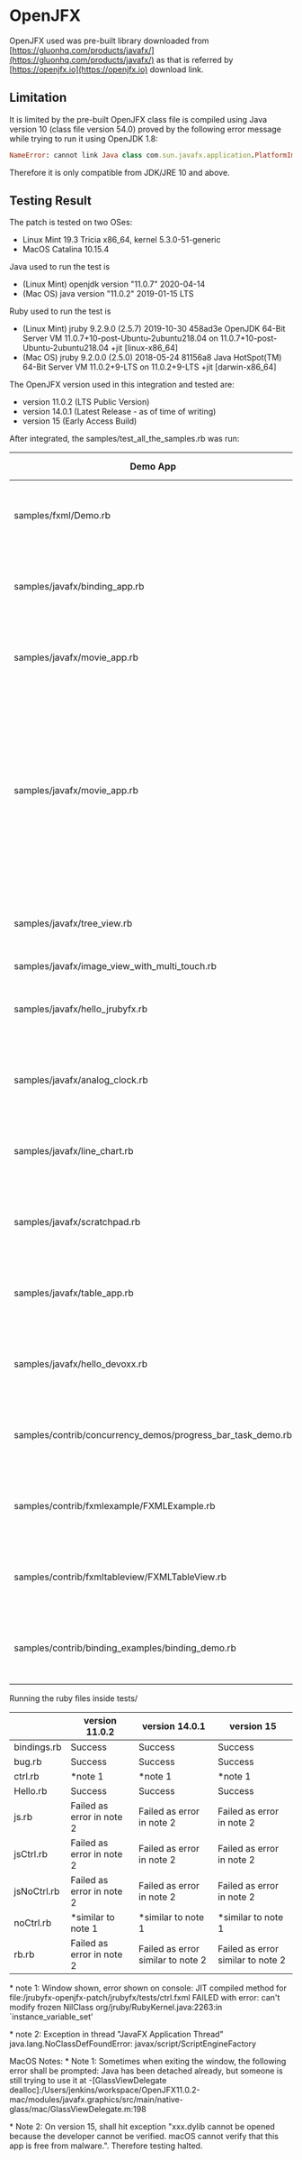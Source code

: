 

# OpenJFX

OpenJFX used was pre-built library downloaded from [https://gluonhq.com/products/javafx/](https://gluonhq.com/products/javafx/) as that is referred by [https://openjfx.io](https://openjfx.io) download link.

## Limitation

It is limited by the pre-built OpenJFX class file is compiled using Java version 10 (class file version 54.0) proved by the following error message while trying to run it using OpenJDK 1.8:
```ruby
NameError: cannot link Java class com.sun.javafx.application.PlatformImpl com/sun/javafx/application/PlatformImpl has been compiled by a more recent version of the Java Runtime (class file version 54.0), this version of the Java Runtime only recognizes class file versions up to 52.0
```
Therefore it is only compatible from JDK/JRE 10 and above.

## Testing Result

The patch is tested on two OSes:
* Linux Mint 19.3 Tricia x86\_64, kernel 5.3.0-51-generic
* MacOS Catalina 10.15.4

Java used to run the test is
* (Linux Mint) openjdk version "11.0.7" 2020-04-14 
* (Mac OS) java version "11.0.2" 2019-01-15 LTS 

Ruby used to run the test is
* (Linux Mint) jruby 9.2.9.0 (2.5.7) 2019-10-30 458ad3e OpenJDK 64-Bit Server VM 11.0.7+10-post-Ubuntu-2ubuntu218.04 on 11.0.7+10-post-Ubuntu-2ubuntu218.04 +jit [linux-x86_64]
* (Mac OS) jruby 9.2.0.0 (2.5.0) 2018-05-24 81156a8 Java HotSpot(TM) 64-Bit Server VM 11.0.2+9-LTS on 11.0.2+9-LTS +jit [darwin-x86_64]

The OpenJFX version used in this integration and tested are:
* version 11.0.2 (LTS Public Version)
* version 14.0.1 (Latest Release - as of time of writing)
* version 15 (Early Access Build)

After integrated, the samples/test\_all\_the\_samples.rb was run:

| Demo App                       | version 11.0.2 | version 14.0.1 | version 15 |
| ------------------------------- | ------------- | -------------- | ---------- |
| samples/fxml/Demo.rb           |   Success (Linux & MacOS)   |   Success  (Linux & MacOS)   |  Success  (Linux), halted on Mac (MacOS Note 2)  |
| samples/javafx/binding\_app.rb |   Success (Linux & MacOS)   |   Success  (Linux & MacOS)   |  Success  (Linux), halted on Mac (MacOS Note 2)  | 
| samples/javafx/movie\_app.rb   |  Success  (Linux & MacOS)             |   Success  (Linux & MacOS)            |  Success  (Linux), halted on Mac (MacOS Note 2)  | 
| samples/javafx/movie\_app.rb   |   No movie is shown but using Oracle Java yield the same result. Media key detected.   (Linux & MacOS)            |   No movie is shown but using Oracle Java yield the same result. Media key detected.   (Linux & MacOS)            |  No movie is shown but using Oracle Java yield the same result. Media key detected.   (Linux), halted on Mac (MacOS Note 2) | 
| samples/javafx/tree\_view.rb   |  Success   (Linux & MacOS)            |   Success     (Linux & MacOS)         |  Success   (Linux), halted on Mac (MacOS Note 2)  | 
| samples/javafx/image\_view\_with\_multi\_touch.rb  |   Success            |   Success             |  Success   | 
| samples/javafx/hello\_jrubyfx.rb  |  Success (Linux & MacOS)            |   Success    (Linux & MacOS)          |  Success  (Linux), halted on Mac (MacOS Note 2)  | 
| samples/javafx/analog\_clock.rb  |  Success (Linux & MacOS)           |  Success  (Linux & MacOS)              |  Success (Linux), halted on Mac (MacOS Note 2)  | 
| samples/javafx/line\_chart.rb  |  Success (Linux & MacOS)             |  Success (Linux & MacOS)              |  Success (Linux), halted on Mac (MacOS Note 2)   | 
| samples/javafx/scratchpad.rb   |  Success (Linux & MacOS)            | Success (Linux & MacOS)               |  Success (Linux), halted on Mac (MacOS Note 2)   | 
| samples/javafx/table\_app.rb   |  Success (Linux & MacOS)            |  Success (Linux & MacOS)              |  Succes (Linux), halted on Mac (MacOS Note 2) | 
| samples/javafx/hello\_devoxx.rb  | Success (Linux & MacOS)             |  Success (Linux & MacOS)              |  Success (Linux), halted on Mac (MacOS Note 2)  | 
| samples/contrib/concurrency\_demos/progress\_bar\_task\_demo.rb  |  Success (Linux & MacOS)             |    Success (Linux & MacOS)            |   Success (Linux), halted on Mac (MacOS Note 2)  | 
| samples/contrib/fxmlexample/FXMLExample.rb  | Success (Linux & MacOS)    |    Success (Linux & MacOS)   |   Success (Linux), halted on Mac (MacOS Note 2) | 
| samples/contrib/fxmltableview/FXMLTableView.rb  |    Success (Linux & MacOS)    |    Success  (Linux & MacOS)          |  Success (Linux), halted on Mac (MacOS Note 2)  | 
| samples/contrib/binding\_examples/binding\_demo.rb  |  Success (Linux & MacOS)  |    Success (Linux & MacOS)           |  Success (Linux), halted on Mac (MacOS Note 2)  | 


Running the ruby files inside tests/

|                   | version 11.0.2 | version 14.0.1 | version 15 |
| ----------------- | -------------- | -------------- | ---------- |
| bindings.rb       |   Success             |    Success            |  Success   |
| bug.rb            |   Success             |   Success             |  Success   |
| ctrl.rb           |   \*note 1             |   \*note 1              |  \*note 1   |
| Hello.rb          |   Success             |   Success             |  Success   |
| js.rb             |   Failed as error in note 2  |  Failed as error in note 2   |  Failed as error in note 2   |
| jsCtrl.rb         |   Failed as error in note 2  |   Failed as error in note 2  |  Failed as error in note 2   |
| jsNoCtrl.rb       |   Failed as error in note 2  |  Failed as error in note 2   |  Failed as error in note 2   |
| noCtrl.rb         |   \*similar to note 1        |    \*similar to note 1       |  \*similar to note 1   |
| rb.rb             |   Failed as error in note 2  |   Failed as error similar to note 2   |  Failed as error similar to note 2   |


\* note 1: Window shown, error shown on console:
  JIT compiled method for file:/jrubyfx-openjfx-patch/jrubyfx/tests/ctrl.fxml FAILED with error:
  can't modify frozen NilClass
  org/jruby/RubyKernel.java:2263:in `instance_variable_set'

\* note 2: Exception in thread "JavaFX Application Thread" java.lang.NoClassDefFoundError: javax/script/ScriptEngineFactory


MacOS Notes:
\* Note 1: Sometimes when exiting the window, the following error shall be prompted:
  Java has been detached already, but someone is still trying to use it at -[GlassViewDelegate dealloc]:/Users/jenkins/workspace/OpenJFX11.0.2-mac/modules/javafx.graphics/src/main/native-glass/mac/GlassViewDelegate.m:198

\* Note 2: On version 15, shall hit exception "xxx.dylib cannot be opened because the developer cannot be verified. macOS cannot verify that this app is free from malware.". Therefore testing halted.
